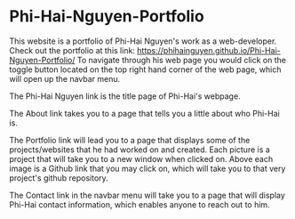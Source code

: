 # Phi-Hai-Nguyen-Portfolio

This website is a portfolio of Phi-Hai Nguyen's work as a web-developer.
Check out the portfolio at this link: https://phihainguyen.github.io/Phi-Hai-Nguyen-Portfolio/
To navigate through his web page you would click on the toggle button located on the top right hand corner of the web page, which will open up the navbar menu.

The Phi-Hai Nguyen link is the title page of Phi-Hai's webpage.

The About link takes you to a page that tells you a little about who Phi-Hai is.

The Portfolio link will lead you to a page that displays some of the projects/websites that he had worked on and created.
Each picture is a project that will take you to a new window when clicked on.
Above each image is a Github link that you may click on, which will take you to that very project's github repository.

The Contact link in the navbar menu will take you to a page that will display Phi-Hai contact information, which enables anyone to reach out to him.
